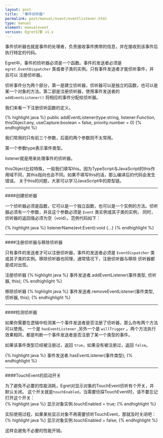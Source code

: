 ```yaml
---
layout: post
title:  "事件侦听器"
permalink: post/manual/event/eventlistener.html
type: manual
element: manualevent
version: Egret引擎 v1.x
---
```


事件侦听器也就是事件的处理者，负责接收事件携带的信息，并在接收到该事件后执行特定的代码。

Egret中，事件的侦听器必须是一个函数。事件的发送者必须是 `egret.EventDispatcher` 类或者子类的实例。只有事件发送者才能侦听事件，并且可以
注册侦听器。

侦听事件分为两个部分，第一是建立侦听器，侦听器可以是独立的函数，也可以是某一个对象的方法。第二部是注册侦听器，使用事件发送者的 `addEventListener()` 
将相应的事件分配给侦听器。

我们来看一下注册侦听函数的定义。

{% highlight java  %}
public addEventListener(type:string, listener:Function, thisObject:any, useCapture:boolean = false, priority:number = 0)
{% endhighlight %}

我们常用的只有前三个参数，后面的两个参数则不太常用。

第一个参数type表示事件类型。

listener就是用来处理事件的侦听器。

thisObject比较特殊，一般我们填写this。因为TypeScript与JavaScript的this作用域不同，其this指向也会不同。如果不填写this的话，那么编译后的代码会发生错误。
关于this的问题，大家可以学习JavaScript中的原型链。

---
####创建侦听器

一个侦听器必须是函数，它可以是一个独立函数，也可以是一个实例的方法。侦听器必须有一个参数，并且这个参数必须是 `Event` 类实例或其子类的实例，
同时，侦听器的返回值必须为空（void）。范例代码如下：

{% highlight java  %}
listenerName(evt:Event):void {...}
{% endhighlight %}

---
####注册侦听器与移除侦听器

只有事件的发送者才可以注册侦听器，事件的发送者必须是 `EventDispatcher` 类或其子类的实例。移除侦听器也同理，通常情况下，注册侦听器与移除
侦听器都是成对出现。

注册侦听器
{% highlight java  %}
事件发送者.addEventListener(事件类型, 侦听器, this);
{% endhighlight %}

移除侦听器
{% highlight java  %}
事件发送者.removeEventListener(事件类型, 侦听器, this);
{% endhighlight %}
      
---
####检测侦听器

如果你需要在逻辑中检测某一个事件发送者是否注册了侦听器，那么你有两个方法可以使用。
一个是 `hasEventListener` ,另外一个是 `willTrigger` 。两个方法执行效果相同，都是判断一个事件发送者是否注册了某一个类型的事件。

如果该事件类型已经被注册过，返回 `true`，如果没有被注册过，返回 `false`。

{% highlight java  %}
事件发送者.hasEventListener(事件类型);
{% endhighlight %}

      
---
####TouchEvent的启动开关

为了避免不必要的性能消耗，Egret对显示对象的TouchEvent侦听有个开关，并默认关闭。
这个开关就是`touchEnabled`，当需要侦探TouchEvent时，请不要忘记打开这个开关：          
{% highlight java  %}
显示对象实例.touchEnabled = true;
{% endhighlight %}

实际使用过程，如果某些显示对象不再需要侦听TouchEvent，那就及时关闭吧：        
{% highlight java  %}
显示对象实例.touchEnabled = false;
{% endhighlight %}

这样会避免不必要的性能开销。   
